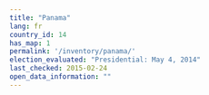 ```yaml
---
title: "Panama"
lang: fr
country_id: 14
has_map: 1
permalink: '/inventory/panama/'
election_evaluated: "Presidential: May 4, 2014"
last_checked: 2015-02-24
open_data_information: ""
---
```

